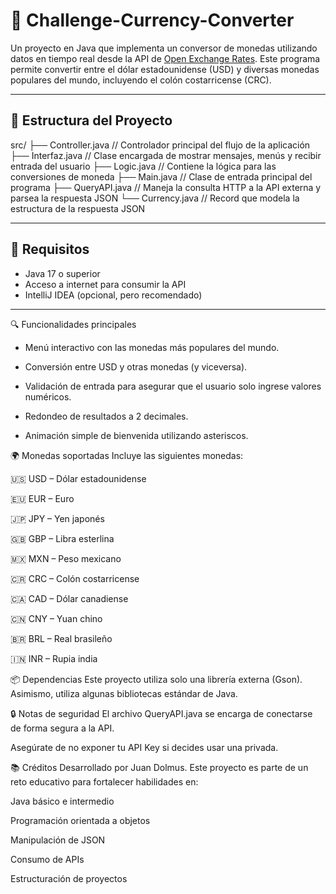 # 💱 Challenge-Currency-Converter

Un proyecto en Java que implementa un conversor de monedas utilizando datos en tiempo real desde la API de [Open Exchange Rates](https://openexchangerates.org/). Este programa permite convertir entre el dólar estadounidense (USD) y diversas monedas populares del mundo, incluyendo el colón costarricense (CRC).

---

## 📁 Estructura del Proyecto
src/
├── Controller.java // Controlador principal del flujo de la aplicación
├── Interfaz.java // Clase encargada de mostrar mensajes, menús y recibir entrada del usuario
├── Logic.java // Contiene la lógica para las conversiones de moneda
├── Main.java // Clase de entrada principal del programa
├── QueryAPI.java // Maneja la consulta HTTP a la API externa y parsea la respuesta JSON
└── Currency.java // Record que modela la estructura de la respuesta JSON


---

## 🔧 Requisitos

- Java 17 o superior
- Acceso a internet para consumir la API
- IntelliJ IDEA (opcional, pero recomendado)

---
🔍 Funcionalidades principales
- Menú interactivo con las monedas más populares del mundo.

- Conversión entre USD y otras monedas (y viceversa).

- Validación de entrada para asegurar que el usuario solo ingrese valores numéricos.

- Redondeo de resultados a 2 decimales.

- Animación simple de bienvenida utilizando asteriscos.

🌍 Monedas soportadas
Incluye las siguientes monedas:

🇺🇸 USD – Dólar estadounidense

🇪🇺 EUR – Euro

🇯🇵 JPY – Yen japonés

🇬🇧 GBP – Libra esterlina

🇲🇽 MXN – Peso mexicano

🇨🇷 CRC – Colón costarricense

🇨🇦 CAD – Dólar canadiense

🇨🇳 CNY – Yuan chino

🇧🇷 BRL – Real brasileño

🇮🇳 INR – Rupia india

📦 Dependencias
Este proyecto utiliza solo una librería externa (Gson). Asimismo, utiliza algunas bibliotecas estándar de Java.

🔒 Notas de seguridad
El archivo QueryAPI.java se encarga de conectarse de forma segura a la API.

Asegúrate de no exponer tu API Key si decides usar una privada.

📚 Créditos
Desarrollado por Juan Dolmus. Este proyecto es parte de un reto educativo para fortalecer habilidades en:

Java básico e intermedio

Programación orientada a objetos

Manipulación de JSON

Consumo de APIs

Estructuración de proyectos

